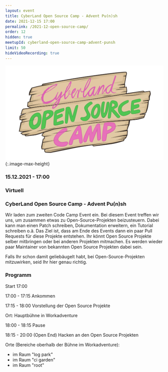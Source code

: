 ```yaml
---
layout: event
title: CyberLand Open Source Camp - Advent Pu(n)sh
date: 2021-12-15 17:00
permalink: /2021-12-open-source-camp/
order: 12
hidden: true
meetupId: cyberland-open-source-camp-advent-punsh
limit: 50
hideVideoRecording: true
---
```


![Logo](/assets/logo/camp-logo.png){:.image-max-height}

### <i class="fas fa-lg fa-calendar"></i> 15.12.2021 - 17:00

### <i class="fas fa-lg fa-globe"></i> Virtuell

### <i class="fas fa-lg fa-tv"></i> CyberLand Open Source Camp - Advent Pu(n)sh

Wir laden zum zweiten Code Camp Event ein. Bei diesem Event treffen wir uns, um zusammen etwas zu Open-Source-Projekten beizusteuern. Dabei kann man einen Patch schreiben, Dokumentation erweitern, ein Tutorial schreiben o.ä.
Das Ziel ist, dass am Ende des Events dann ein paar Pull Requests für diese Projekte entstehen. Ihr könnt Open Source Projekte selber mitbringen oder bei anderen Projekten mitmachen. Es werden wieder paar Maintainer von bekannten Open Source Projekten dabei sein.

Falls Ihr schon damit geliebäugelt habt, bei Open-Source-Projekten mitzuwirken, seid Ihr hier genau richtig.

### Programm

Start 17:00

17:00 - 17:15 Ankommen

17:15 - 18:00 Vorstellung der Open Source Projekte

Ort: Hauptbühne in Workadventure

18:00 - 18:15 Pause

18:15 - 20:00 (Open End) Hacken an den Open Source Projekten

Orte (Bereiche oberhalb der Bühne im Workadventure):
* im Raum "log park"
* im Raum "ci garden"
* im Raum "root"
